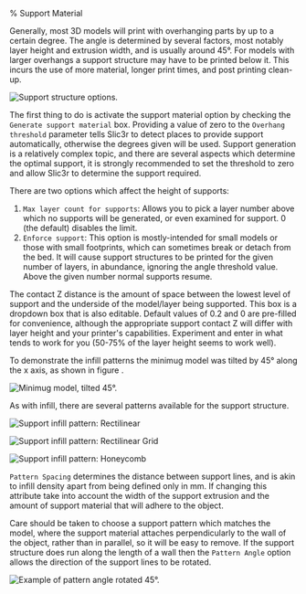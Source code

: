 % Support Material

Generally, most 3D models will print with overhanging parts by up to a
certain degree. The angle is determined by several factors, most notably
layer height and extrusion width, and is usually around 45°. For models
with larger overhangs a support structure may have to be printed below
it. This incurs the use of more material, longer print times, and post
printing clean-up.

 ![Support structure
options.](images/support/advanced_support.png "fig:")


The first thing to do is activate the support material option by
checking the `Generate support material` box. Providing a value of zero
to the `Overhang threshold` parameter tells Slic3r to detect places to
provide support automatically, otherwise the degrees given will be used.
Support generation is a relatively complex topic, and there are several
aspects which determine the optimal support, it is strongly recommended
to set the threshold to zero and allow Slic3r to determine the support
required.

There are two options which affect the height of supports:

1. `Max layer count for supports`: Allows you to pick a layer number
above which no supports will be generated, or even examined for support.
0 (the default) disables the limit.
1. `Enforce support`: This option is mostly-intended for small models or those
with small footprints, which can sometimes break or detach from the bed. It
will cause support structures to be printed for the given number of layers,
in abundance, ignoring the angle threshold value.  Above the given number
normal supports resume.


The contact Z distance is the amount of space between the lowest level 
of support and the underside of the model/layer being supported. This
box is a dropdown box that is also editable. Default values of 0.2
and 0 are pre-filled for convenience, although the appropriate support 
contact Z will differ with layer height and your printer's capabilities.
Experiment and enter in what tends to work for you (50-75% of the layer
height seems to work well).

To demonstrate the infill patterns the minimug model was tilted by 45°
along the x axis, as shown in figure .

 ![Minimug model, tilted
45°.](images/support/support_minimug_45deg.png "fig:")


As with infill, there are several patterns available for the support
structure.

 ![Support infill pattern:
Rectilinear](images/support/support_pattern_rectlinear.png "fig:")


 ![Support infill pattern: Rectilinear
Grid](images/support/support_pattern_rectlinear_grid.png "fig:")


 ![Support infill pattern:
Honeycomb](images/support/support_pattern_honeycomb.png "fig:")


`Pattern Spacing` determines the distance between support lines, and is
akin to infill density apart from being defined only in mm. If changing
this attribute take into account the width of the support extrusion and
the amount of support material that will adhere to the object.

Care should be taken to choose a support pattern which matches the
model, where the support material attaches perpendicularly to the wall
of the object, rather than in parallel, so it will be easy to remove. If
the support structure does run along the length of a wall then the
`Pattern Angle` option allows the direction of the support lines to be
rotated.

 ![Example of pattern angle rotated
45°.](images/support/support_pattern_rectlinear_rotated.png "fig:")

